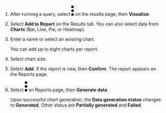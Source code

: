 1.  After running a query, select ![cov-icn_more_vert_kebab-15px.svg](Images/kxu1689287376217.svg) on the results page, then **Visualize**.


1.  Select **Add to Report** on the Results tab. You can also select data from **Charts** (Bar, Line, Pie, or Heatmap).


1.  Enter a name or select an existing chart.

    You can add up to eight charts per report.


1.  Select chart size.


1.  Select **Add**. If the report is new, then **Confirm**. The report appears on the Reports page.


1.  Select ![cov-icn_more_vert_kebab-15px.svg](Images/kxu1689287376217.svg) on Reports page, then **Generate data**.

    Upon successful chart generation, the **Data generation status** changes to **Generated**. Other status are **Partially generated** and **Failed**.


